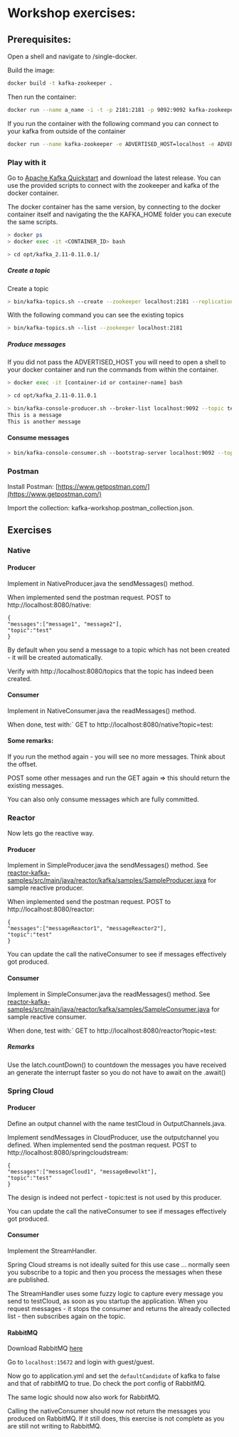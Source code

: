 
# Workshop exercises:




## Prerequisites: 

Open a shell and navigate to /single-docker.

Build the image: 
```bash
docker build -t kafka-zookeeper .
```


Then run the container:
```bash
docker run --name a_name -i -t -p 2181:2181 -p 9092:9092 kafka-zookeeper
```

If you run the container with the following command you can connect to your kafka from outside of the container
```bash
docker run --name kafka-zookeeper -e ADVERTISED_HOST=localhost -e ADVERTISED_PORT=9092 -i -t -p 2181:2181 -p 9092:9092 kafka-zookeeper
```

### Play with it

Go to [Apache Kafka Quickstart](https://kafka.apache.org/quickstart) and download the latest release.
You can use the provided scripts to connect with the zookeeper and kafka of the docker container.

The docker container has the same version, by connecting to the docker container itself and navigating the the KAFKA_HOME folder you can execute the same scripts.
```bash
> docker ps
> docker exec -it <CONTAINER_ID> bash

> cd opt/kafka_2.11-0.11.0.1/
```



##### Create a topic
Create a topic
```bash
> bin/kafka-topics.sh --create --zookeeper localhost:2181 --replication-factor 1 --partitions 1 --topic test
```

With the following command you can see the existing topics
```bash
> bin/kafka-topics.sh --list --zookeeper localhost:2181
```


##### Produce messages

If you did not pass the ADVERTISED_HOST you will need to open a shell to your docker container and run the commands from within the container.
```bash
> docker exec -it [container-id or container-name] bash

> cd opt/kafka_2.11-0.11.0.1
```

```bash
> bin/kafka-console-producer.sh --broker-list localhost:9092 --topic test
This is a message
This is another message
```
#### Consume messages
```bash
> bin/kafka-console-consumer.sh --bootstrap-server localhost:9092 --topic test --from-beginning
```



### Postman

Install Postman: [https://www.getpostman.com/](https://www.getpostman.com/)

Import the collection: kafka-workshop.postman_collection.json.


## Exercises

### Native

#### Producer

Implement in NativeProducer.java the sendMessages() method.

When implemented send the postman request.
POST to http://localhost:8080/native:
```
{
"messages":["message1", "message2"], 
"topic":"test"
}
```

By default when you send a message to a topic which has not been created - it will be created automatically.


Verify with http://localhost:8080/topics that the topic has indeed been created.

#### Consumer

Implement in NativeConsumer.java the readMessages() method.

When done, test with:`
GET to http://localhost:8080/native?topic=test: 

#### Some remarks: 
If you run the method again - you will see no more messages.
Think about the offset.

POST some other messages and run the GET again => this should return the existing messages.

You can also only consume messages which are fully committed.


### Reactor

Now lets go the reactive way.

#### Producer

Implement in SimpleProducer.java the sendMessages() method.
See [reactor-kafka-samples/src/main/java/reactor/kafka/samples/SampleProducer.java](reactor-kafka-samples/src/main/java/reactor/kafka/samples/SampleProducer.java) for sample reactive producer. 

When implemented send the postman request.
POST to http://localhost:8080/reactor:
```
{
"messages":["messageReactor1", "messageReactor2"], 
"topic":"test"
}
```

You can update the call the nativeConsumer to see if messages effectively got produced.

#### Consumer

Implement in SimpleConsumer.java the readMessages() method.
See [reactor-kafka-samples/src/main/java/reactor/kafka/samples/SampleConsumer.java](reactor-kafka-samples/src/main/java/reactor/kafka/samples/SampleConsumer.java) for sample reactive consumer.

When done, test with:`
GET to http://localhost:8080/reactor?topic=test: 

##### Remarks
Use the latch.countDown() to countdown the messages you have received an generate the interrupt faster so you do not have to await on the .await()

### Spring Cloud

#### Producer

Define an output channel with the name testCloud in OutputChannels.java.

Implement sendMessages in CloudProducer, use the outputchannel you defined.
When implemented send the postman request.
POST to http://localhost:8080/springcloudstream:
```
{
"messages":["messageCloud1", "messageBewolkt"], 
"topic":"test"
}
```

The design is indeed not perfect - topic:test is not used by this producer.

You can update the call the nativeConsumer to see if messages effectively got produced.

#### Consumer

Implement the StreamHandler.

Spring Cloud streams is not ideally suited for this use case ... normally seen you subscribe to a topic and then you process the messages when these are published.

The StreamHandler uses some fuzzy logic to capture every message you send to testCloud, as soon as you startup the application.
When you request messages - it stops the consumer and returns the already collected list - then subscribes again on the topic.


#### RabbitMQ
Download RabbitMQ [here](https://www.rabbitmq.com/download.html)

Go to `localhost:15672` and login with guest/guest.

Now go to application.yml and set the `defaultCandidate` of kafka to false and that of rabbitMQ to true.
Do check the port config of RabbitMQ.

The same logic should now also work for RabbitMQ.

Calling the nativeConsumer should now not return the messages you produced on RabbitMQ.
If it still does, this exercise is not complete as you are still not writing to RabbitMQ.